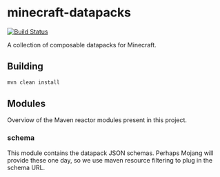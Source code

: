 # minecraft-datapacks

[![Build Status](https://travis-ci.org/rremer/minecraft-datapacks.svg?branch=master)](https://travis-ci.org/rremer/minecraft-datapacks)

A collection of composable datapacks for Minecraft.

## Building

```sh
mvn clean install
```

## Modules

Overviow of the Maven reactor modules present in this project.

### schema

This module contains the datapack JSON schemas. Perhaps Mojang will provide these one day, so we use maven resource filtering to plug in the schema URL.
